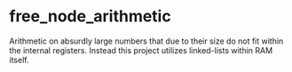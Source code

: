 # free_node_arithmetic
Arithmetic on absurdly large numbers that due to their size do not fit within the internal registers. Instead this project utilizes linked-lists within RAM itself.
